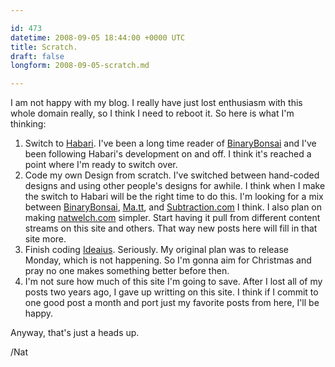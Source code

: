 ```yaml
---

id: 473
datetime: 2008-09-05 18:44:00 +0000 UTC
title: Scratch.
draft: false
longform: 2008-09-05-scratch.md

---
```


I am not happy with my blog. I really have just lost enthusiasm with this whole domain really, so I think I need to reboot it. So here is what I'm thinking:
<ol>
	<li>Switch to <a href="http://www.habariproject.org/en/">Habari</a>. I've been a long time reader of <a href="http://binarybonsai.com/">BinaryBonsai</a> and I've been following Habari's development on and off. I think it's reached a point where I'm ready to switch over.</li>
	<li>Code my own Design from scratch. I've switched between hand-coded designs and using other people's designs for awhile. I think when I make the switch to Habari will be the right time to do this. I'm looking for a mix between <a href="http://binarybonsai.com/">BinaryBonsai</a>, <a href="http://ma.tt/">Ma.tt</a>, and <a href="http://www.subtraction.com/">Subtraction.com</a> I think. I also plan on making <a href="http://natwelch.com">natwelch.com</a> simpler. Start having it pull from different content streams on this site and others. That way new posts here will fill in that site more.</li>
	<li>Finish coding <a href="http://ideaius.com">Ideaius</a>. Seriously. My original plan was to release Monday, which is not happening. So I'm gonna aim for Christmas and pray no one makes something better before then.</li>
	<li>I'm not sure how much of this site I'm going to save. After I lost all of my posts two years ago, I gave up writting on this site. I think if I commit to one good post a month and port just my favorite posts from here, I'll be happy.</li>
</ol>
Anyway, that's just a heads up.

/Nat

